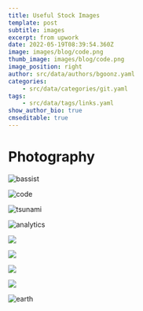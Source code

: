 ```yaml
---
title: Useful Stock Images
template: post
subtitle: images
excerpt: from upwork
date: 2022-05-19T08:39:54.360Z
image: images/blog/code.png
thumb_image: images/blog/code.png
image_position: right
author: src/data/authors/bgoonz.yaml
categories:
    - src/data/categories/git.yaml
tags:
    - src/data/tags/links.yaml
show_author_bio: true
cmseditable: true
---
```


# Photography

![bassist](/blog/bassist.gif 'bassist gif')

![code](/blog/code.png 'code')

![tsunami](/blog/woodcuts_1.jpg 'tsunami')

![analytics](/blog/analytics.jpg 'analytics')

![](/blog/gradients_3.png)

![](/blog/nasa_space_shuttle_challenger.jpg)

![](/blog/woodcuts_1.jpg)

![](/blog/nasa_earth_grid.jpg)

![earth](/blog/nasa_the_blue_marble-1-.jpg 'earth')
